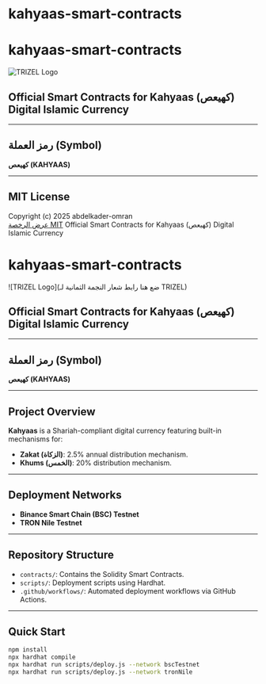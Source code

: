 # kahyaas-smart-contracts
# kahyaas-smart-contracts

![TRIZEL Logo](https://ضع_هنا_رابط_الصورة)

## Official Smart Contracts for Kahyaas (كهيعص) Digital Islamic Currency

---

## رمز العملة (Symbol)
**كهيعص (KAHYAAS)**

---

## MIT License
Copyright (c) 2025 abdelkader-omran  
[عرض الرخصة MIT](./LICENSE)
Official Smart Contracts for Kahyaas (كهيعص) Digital Islamic Currency
# kahyaas-smart-contracts

![TRIZEL Logo](ضع هنا رابط شعار النجمة الثمانية لـ TRIZEL)

## Official Smart Contracts for Kahyaas (كهيعص) Digital Islamic Currency

---

## رمز العملة (Symbol)
**كهيعص (KAHYAAS)**

---

## Project Overview

**Kahyaas** is a Shariah-compliant digital currency featuring built-in mechanisms for:
- **Zakat (الزكاة)**: 2.5% annual distribution mechanism.
- **Khums (الخمس)**: 20% distribution mechanism.

---

## Deployment Networks
- **Binance Smart Chain (BSC) Testnet**
- **TRON Nile Testnet**

---

## Repository Structure
- `contracts/`: Contains the Solidity Smart Contracts.
- `scripts/`: Deployment scripts using Hardhat.
- `.github/workflows/`: Automated deployment workflows via GitHub Actions.

---

## Quick Start
```bash
npm install
npx hardhat compile
npx hardhat run scripts/deploy.js --network bscTestnet
npx hardhat run scripts/deploy.js --network tronNile
